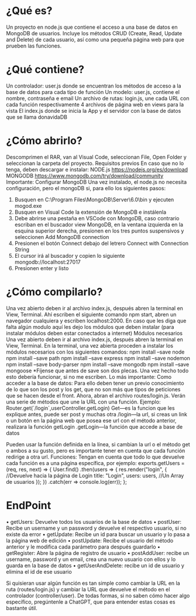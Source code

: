 # ¿Qué es?
Un proyecto en node.js que contiene el acceso a una base de datos en MongoDB de usuarios. Incluye los métodos CRUD (Create, Read, Update and Delete) de cada usuario, así como una pequeña página web para que prueben las funciones.

# ¿Qué contiene?
Un controlador: user.js donde se encuentran los métodos de acceso a la base de datos para cada tipo de función
Un modelo: user.js, contiene el nombre, contraseña e email
Un archivo de rutas: login.js, une cada URL con cada función respectivamente
4 archivos de página web en views para la vista
El index.js donde se inicia la App y el servidor con la base de datos que se llama donavidaDB

# ¿Cómo abrirlo?
Descomprimen el RAR, van al Visual Code, seleccionan File, Open Folder  y seleccionan la carpeta del proyecto.
Requisitos previos
En caso que no lo tenga, deben descargar e instalar:
NODE.js  https://nodejs.org/es/download
MONGODB  https://www.mongodb.com/try/download/community
Importante: Configurar MongoDB
Una vez instalado, el node.js no necesita configuración, pero el mongoDB si, para ello los siguientes pasos:
1. Busquen en C:\Program Files\MongoDB\Server\6.0\bin y ejecuten mogod.exe
2. Busquen en Visual Code la extensión de MongoDB e instálenla
3. Debe abrirse una pestaña  en VSCode con MongoDB, caso contrario escriban en el buscador view MongoDB, en la ventana izquierda en la esquina superior derecha, presionen en los tres puntos suspensivos y seleccionen Add MongoDB connection
4. Presionen el botón Connect debajo del letrero Connect with Connection String
5. El cursor irá al buscador y copien lo siguiente mongodb://localhost:27017
5. Presionen enter y listo 

# ¿Cómo compilarlo?
Una vez abierto deben ir al archivo index.js, después abren la terminal en View, Terminal.
Ahí escriben el siguiente comando npm start, abren un navegador cualquiera y escriben localhost:2000.
En caso que les diga que falta algún modulo aquí les dejo los módulos que deben instalar (para instalar módulos deben estar conectados a internet)
Módulos necesarios
Una vez abierto deben ir al archivo index.js, después abren la terminal en View, Terminal.
En la terminal, una vez abierta proceden a instalar los módulos necesarios con los siguientes comandos:
npm install –save node
npm install –save path
npm install –save express
npm install –save nodemon
npm install –save body-parser
npm install –save mongodb
npm install –save mongoose
*Fíjense que antes de save son dos plecas.
Una vez hecho todo esto debería funcionar, si no me escriben.
Lo más importante: Como acceder a la base de datos:
Para ello deben tener un previo conocimiento de lo que son los post y los get, que no son más que tipos de peticiones que se hacen desde el front. Ahora, abran el archivo routes/login.js. Verán una serie de métodos que une la URL con una función. Ejemplo:
Router.get(´/login´,userController.getLogin)
Get—es la funcion que les explique antes, puede ser post y muchas otra
/login—la url, si creas un link o un botón en la página web que posea ese url con el método anterior, realizara la función getLogin
.getLogin—la función que accede a base de datos

Pueden usar la función definida en la línea, si cambian la url o el método get o ambos a su gusto, pero es importante tener en cuenta que cada función redirige a otra url.
Funciones:
Tengan en cuenta que todo lo que devuelve cada función es a una página específica, por ejemplo:
exports.getUsers = (req, res, next) => { 
 User.find()
    .then(users => {
      res.render("login", { //Devuelve hacia la página de Login
        title: "Login",
        users: users,  //Un Array de usuarios
      });
    })
    .catch(err => console.log(err));
};
# EndPoint
•	getUsers: Devuelve todos los usuarios de la base de datos 
•	postUser: Recibe un username y un password y devuelve el respectivo usuario, si no existe da error
•	getUpdate: Recibe un id para buscar un usuario y lo pasa a la página web de edición
•	postUpdate: Recibe el usuario del método anterior y le modifica cada parámetro para después guardarlo
•	getRegister: Abre la página de registro de usuario
•	postAddUser: recibe un username, password y un email, crea una nuevo usuario con ellos y lo guarda en la base de datos
•	getUserAndDelete: recibe un id de usuario y elimina el id de ese usuario

Si quisieran usar algún función es tan simple como cambiar la URL en la ruta (routes/login.js) y cambiar la URL que devuelve el método en el controlador (controller/user). De todas formas, si no saben cómo hacer algo específico, pregúntenle a ChatGPT, que para entender estas cosas es bastante útil.
